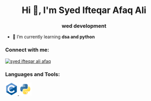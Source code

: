 <h1 align="center">Hi 👋, I'm Syed Ifteqar Afaq Ali</h1>
<h3 align="center">wed development</h3>

- 🌱 I’m currently learning **dsa and python**

<h3 align="left">Connect with me:</h3>
<p align="left">
<a href="https://linkedin.com/in/syed ifteqar ali afaq" target="blank"><img align="center" src="https://raw.githubusercontent.com/rahuldkjain/github-profile-readme-generator/master/src/images/icons/Social/linked-in-alt.svg" alt="syed ifteqar ali afaq" height="30" width="40" /></a>
</p>

<h3 align="left">Languages and Tools:</h3>
<p align="left"> <a href="https://www.cprogramming.com/" target="_blank" rel="noreferrer"> <img src="https://raw.githubusercontent.com/devicons/devicon/master/icons/c/c-original.svg" alt="c" width="40" height="40"/> </a> <a href="https://www.python.org" target="_blank" rel="noreferrer"> <img src="https://raw.githubusercontent.com/devicons/devicon/master/icons/python/python-original.svg" alt="python" width="40" height="40"/> </a> </p>
